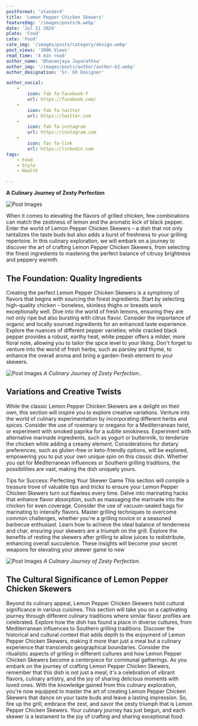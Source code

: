 ```yaml
---
postFormat: 'standard'
title: 'Lemon Pepper Chicken Skewers'
featureImg: '/images/posts/m.webp'
date: 'Jul 21 2024'
pCate: 'Food'
cate: 'Food'
cate_img: '/images/posts/category/design.webp'
post_views: '300K Views'
read_time: '4 min read'
author_name: 'Dhananjaya Jayarathna'
author_img: '/images/posts/author/author-b2.webp'
author_designation: 'Sr. UX Designer'

author_social:
    -
        icon: fab fa-facebook-f
        url: https://facebook.com/
    -
        icon: fab fa-twitter
        url: https://twitter.com
    -
        icon: fab fa-instagram
        url: https://instagram.com
    - 
        icon: fas fa-link
        url: https://linkedin.com
tags: 
    - Food
    - Style
    - Health

---
```


**A Culinary Journey of Zesty Perfection**

![Post Images](/images/post-single/m.webp)


When it comes to elevating the flavors of grilled chicken, few combinations can match the zestiness of lemon and the aromatic kick of black pepper. Enter the world of Lemon Pepper Chicken Skewers – a dish that not only tantalizes the taste buds but also adds a burst of freshness to your grilling repertoire. In this culinary exploration, we will embark on a journey to discover the art of crafting Lemon Pepper Chicken Skewers, from selecting the finest ingredients to mastering the perfect balance of citrusy brightness and peppery warmth.
## The Foundation: Quality Ingredients 

Creating the perfect Lemon Pepper Chicken Skewers is a symphony of flavors that begins with sourcing the finest ingredients. Start by selecting high-quality chicken – boneless, skinless thighs or breasts work exceptionally well. Dive into the world of fresh lemons, ensuring they are not only ripe but also bursting with citrus flavor. Consider the importance of organic and locally sourced ingredients for an enhanced taste experience. Explore the nuances of different pepper varieties; while cracked black pepper provides a robust, earthy heat, white pepper offers a milder, more floral note, allowing you to tailor the spice level to your liking. Don't forget to venture into the world of fresh herbs, such as parsley and thyme, to enhance the overall aroma and bring a garden-fresh element to your skewers.

![Post Images](/images/post-single/mn.webp)
*A Culinary Journey of Zesty Perfection..*

## Variations and Creative Twists 

While the classic Lemon Pepper Chicken Skewers are a delight on their own, this section will inspire you to explore creative variations. Venture into the world of culinary experimentation by incorporating different herbs and spices. Consider the use of rosemary or oregano for a Mediterranean twist, or experiment with smoked paprika for a subtle smokiness. Experiment with alternative marinade ingredients, such as yogurt or buttermilk, to tenderize the chicken while adding a creamy element. Considerations for dietary preferences, such as gluten-free or keto-friendly options, will be explored, empowering you to put your own unique spin on this classic dish. Whether you opt for Mediterranean influences or Southern grilling traditions, the possibilities are vast, making the dish uniquely yours.


Tips for Success: Perfecting Your Skewer Game 
This section will compile a treasure trove of valuable tips and tricks to ensure your Lemon Pepper Chicken Skewers turn out flawless every time. Delve into marinating hacks that enhance flavor absorption, such as massaging the marinade into the chicken for even coverage. Consider the use of vacuum-sealed bags for marinating to intensify flavors. Master grilling techniques to overcome common challenges, whether you're a grilling novice or a seasoned barbecue enthusiast. Learn how to achieve the ideal balance of tenderness and char, ensuring your skewers are a triumph on the grill. Explore the benefits of resting the skewers after grilling to allow juices to redistribute, enhancing overall succulence. These insights will become your secret weapons for elevating your skewer game to new

![Post Images](/images/post-single/nm.webp)
*A Culinary Journey of Zesty Perfection.*

## The Cultural Significance of Lemon Pepper Chicken Skewers 

Beyond its culinary appeal, Lemon Pepper Chicken Skewers hold cultural significance in various cuisines. This section will take you on a captivating journey through different culinary traditions where similar flavor profiles are celebrated. Explore how the dish has found a place in diverse cultures, from Mediterranean influences to Southern grilling traditions. Discover the historical and cultural context that adds depth to the enjoyment of Lemon Pepper Chicken Skewers, making it more than just a meal but a culinary experience that transcends geographical boundaries. Consider the ritualistic aspects of grilling in different cultures and how Lemon Pepper Chicken Skewers become a centerpiece for communal gatherings.
As you embark on the journey of crafting Lemon Pepper Chicken Skewers, remember that this dish is not just a meal; it's a celebration of vibrant flavors, culinary artistry, and the joy of sharing delicious moments with loved ones. With the knowledge gained from this culinary exploration, you're now equipped to master the art of creating Lemon Pepper Chicken Skewers that dance on your taste buds and leave a lasting impression. So, fire up the grill, embrace the zest, and savor the zesty triumph that is Lemon Pepper Chicken Skewers. Your culinary journey has just begun, and each skewer is a testament to the joy of crafting and sharing exceptional food.



